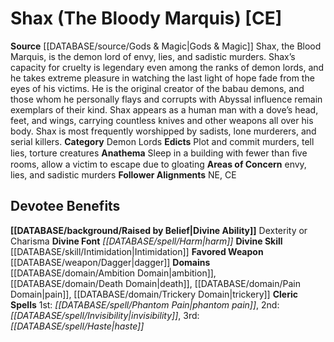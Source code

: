 ﻿---
ability:
- Dexterity
- Charisma
ability_boost:
- Dexterity
- Charisma
alignment: CE
deity:
- '[[DATABASE/deity/Shax|Shax]]'
deity_category: Demon Lords
divine_font: Harm
domain:
- '[[DATABASE/domain/Ambition Domain|Ambition]]'
- '[[DATABASE/domain/Death Domain|Death]]'
- '[[DATABASE/domain/Pain Domain|Pain]]'
- '[[DATABASE/domain/Trickery Domain|Trickery]]'
favored_weapon: '[[DATABASE/weapon/Dagger|Dagger]]'
follower_alignment:
- NE
- CE
id: '80'
name: Shax
rarity: Common
rus_type_level: null
skill:
- '[[DATABASE/skill/Intimidation|Intimidation]]'
source: '[[DATABASE/source/Gods & Magic|Gods & Magic]]'
trait: null
type: Deity

---
# Shax (The Bloody Marquis) [CE]

**Source** [[DATABASE/source/Gods & Magic|Gods & Magic]] 
Shax, the Blood Marquis, is the demon lord of envy, lies, and sadistic murders. Shax’s capacity for cruelty is legendary even among the ranks of demon lords, and he takes extreme pleasure in watching the last light of hope fade from the eyes of his victims. He is the original creator of the babau demons, and those whom he personally flays and corrupts with Abyssal influence remain exemplars of their kind. Shax appears as a human man with a dove’s head, feet, and wings, carrying countless knives and other weapons all over his body. Shax is most frequently worshipped by sadists, lone murderers, and serial killers.
**Category** Demon Lords
**Edicts** Plot and commit murders, tell lies, torture creatures
**Anathema** Sleep in a building with fewer than ﬁve rooms, allow a victim to escape due to gloating
**Areas of Concern** envy, lies, and sadistic murders
**Follower Alignments** NE, CE

## Devotee Benefits

**[[DATABASE/background/Raised by Belief|Divine Ability]]** Dexterity or Charisma
**Divine Font** _[[DATABASE/spell/Harm|harm]]_
**Divine Skill** [[DATABASE/skill/Intimidation|Intimidation]]
**Favored Weapon** [[DATABASE/weapon/Dagger|dagger]]
**Domains** [[DATABASE/domain/Ambition Domain|ambition]], [[DATABASE/domain/Death Domain|death]], [[DATABASE/domain/Pain Domain|pain]], [[DATABASE/domain/Trickery Domain|trickery]]
**Cleric Spells** 1st: _[[DATABASE/spell/Phantom Pain|phantom pain]]_, 2nd: _[[DATABASE/spell/Invisibility|invisibility]]_, 3rd: _[[DATABASE/spell/Haste|haste]]_
